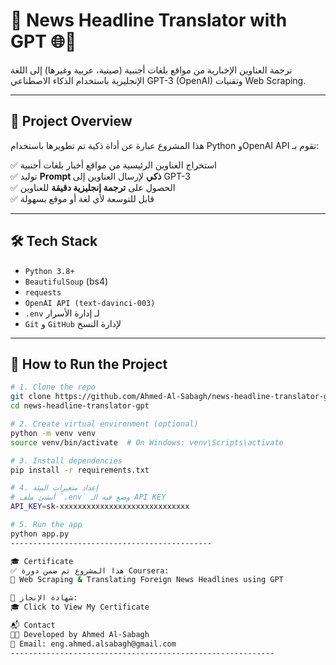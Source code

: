 # 📰 News Headline Translator with GPT 🌐🤖

ترجمة العناوين الإخبارية من مواقع بلغات أجنبية (صينية، عربية وغيرها) إلى اللغة الإنجليزية باستخدام الذكاء الاصطناعي GPT-3 (OpenAI) وتقنيات Web Scraping.

---

## 📌 Project Overview

هذا المشروع عبارة عن أداة ذكية تم تطويرها باستخدام Python وOpenAI API تقوم بـ:

✅ استخراج العناوين الرئيسية من مواقع أخبار بلغات أجنبية  
✅ توليد **Prompt ذكي** لإرسال العناوين إلى GPT-3  
✅ الحصول على **ترجمة إنجليزية دقيقة** للعناوين  
✅ قابل للتوسعة لأي لغة أو موقع بسهولة

---

## 🛠️ Tech Stack

- `Python 3.8+`
- `BeautifulSoup` (bs4)
- `requests`
- `OpenAI API (text-davinci-003)`
- `.env` لـ إدارة الأسرار
- `Git` و `GitHub` لإدارة النسخ

---

## 🚀 How to Run the Project

```bash
# 1. Clone the repo
git clone https://github.com/Ahmed-Al-Sabagh/news-headline-translator-gpt.git
cd news-headline-translator-gpt

# 2. Create virtual environment (optional)
python -m venv venv
source venv/bin/activate  # On Windows: venv\Scripts\activate

# 3. Install dependencies
pip install -r requirements.txt

# 4. إعداد متغيرات البيئة
# أنشئ ملف `.env` وضع فيه الـ API KEY
API_KEY=sk-xxxxxxxxxxxxxxxxxxxxxxxxxxxxx

# 5. Run the app
python app.py
---------------------------------------------

🎓 Certificate
✅ هذا المشروع تم ضمن دورة Coursera:
🔗 Web Scraping & Translating Foreign News Headlines using GPT

📜 شهادة الإنجاز:
🎓 Click to View My Certificate

📬 Contact
👨‍💻 Developed by Ahmed Al-Sabagh
📧 Email: eng.ahmed.alsabagh@gmail.com
-----------------------------------------------------------













